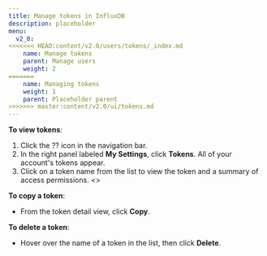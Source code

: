 ```yaml
---
title: Manage tokens in InfluxDB
description: placeholder
menu:
  v2_0:
<<<<<<< HEAD:content/v2.0/users/tokens/_index.md
    name: Manage tokens
    parent: Manage users
    weight: 2
=======
    name: Managing tokens
    weight: 1
    parent: Placeholder parent
>>>>>>> master:content/v2.0/ui/tokens.md
---
```


**To view tokens**:

1. Click the ?? icon in the navigation bar.
2. In the right panel labeled **My Settings**, click **Tokens**. All of your account's tokens appear.
3. Click on a token name from the list to view the token and a summary of access permissions.
<<SCREENSHOT>>

**To copy a token**:

* From the token detail view, click **Copy**.

**To delete a token**:

* Hover over the name of a token in the list, then click **Delete**.
